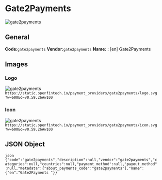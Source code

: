# Gate2Payments  
![gate2payments](https://static.openfintech.io/payment_providers/gate2payments/logo.svg?w=600&c=v0.59.26#w100) 
## General 
**Code:**`gate2payments` 
**Vendor:**`gate2payments` 
**Name:** 
:	[en] Gate2Payments  
## Images 
### Logo 
![gate2payments](https://static.openfintech.io/payment_providers/gate2payments/logo.svg?w=600&c=v0.59.26#w100) 
``` https://static.openfintech.io/payment_providers/gate2payments/logo.svg?w=600&c=v0.59.26#w100 ``` 
### Icon 
![gate2payments](https://static.openfintech.io/payment_providers/gate2payments/icon.svg?w=600&c=v0.59.26#w100) 
``` https://static.openfintech.io/payment_providers/gate2payments/icon.svg?w=600&c=v0.59.26#w100 ``` 
## JSON Object 
```json {"code":"gate2payments","description":null,"vendor":"gate2payments","categories":null,"countries":null,"payment_method":null,"payout_method":null,"metadata":{"about_payments_code":"gate2payments"},"name":{"en":"Gate2Payments "}} ``` 
